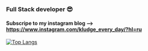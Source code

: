 ### Full Stack developer 😎

#### Subscripe to my instagram blog --> https://www.instagram.com/kludge_every_day/?hl=ru

[![Top Langs](https://github-readme-stats.vercel.app/api/top-langs/?username=anuraghazra&layout=compact)](https://github.com/anuraghazra/github-readme-stats)
